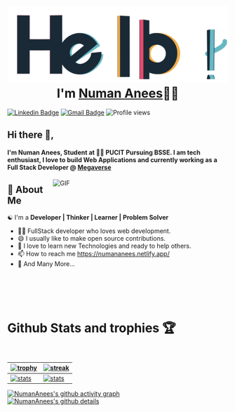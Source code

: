 <!-- <img src="https://github.com/NumanAnees/NumanAnees/blob/master/hello.gif" alt = "hello" width="40px" height="40px"> -->
<h1 align="center"> <img src="https://github.com/dheerajkotwani/dheerajkotwani/blob/master/hello.gif" alt="hello-gif"> <br >I'm <a href="https://www.linkedin.com/in/numananees/">Numan Anees</a>👨‍💻</h1>
<!-- # Numan Anees 👨‍💻 -->

[![Linkedin Badge](https://img.shields.io/badge/NumanAnees-30302f?style=flat&logo=linkedin)](https://www.linkedin.com/in/numananees/)
[![Gmail Badge](https://img.shields.io/badge/numananees44@gmail.com-30302f?style=flat&logo=Gmail&logoColor=white)](mailto:numananees44@gmail.com)
![Profile views](https://komarev.com/ghpvc/?username=NumanAnees&label=PROFILE+VIEWS&style=plastic&color=blue)


## Hi there 👋,           
#### I'm Numan Anees, Student at 👨‍💻 PUCIT Pursuing BSSE.  I am tech enthusiast, I love to build Web Applications and currently working as a Full Stack Developer @ <a href="https://megaverse.pk/">Megaverse</a>

<img align="right" alt="GIF" src="https://i.pinimg.com/originals/e4/26/70/e426702edf874b181aced1e2fa5c6cde.gif" width="400px" />

## 🧐 About Me
☯ I'm a **Developer | Thinker | Learner | Problem Solver**
- 👨‍💻 FullStack developer who loves web development.
- 😄 I usually like to make open source contributions.
- 🌱 I love to learn new Technologies and ready to help others.
- 📫 How to reach me https://numananees.netlify.app/
- 👯 And Many More...

<br><br>

<br>
<h1 align="left">Github Stats and trophies 🏆 </h1>
<br>

| [![trophy](https://github-readme-streak-stats.herokuapp.com/?user=NumanAnees&theme=blueberry)](https://github-readme-streak-stats.herokuapp.com/?user=NumanAnees) | [![streak](https://github-profile-trophy.vercel.app/?username=NumanAnees&theme=blueberry&no-bg=true&row=2&column=3&margin-w=15&margin-h=15)](https://github-profile-trophy.vercel.app/?username=NumanAnees) | 
------------ | -------------
[![stats](https://github-readme-stats.vercel.app/api/top-langs?username=NumanAnees&show_icons=true&locale=en&layout=compact&theme=blueberry)](https://github-readme-stats.vercel.app/api/top-langs?username=NumanAnees) | [![stats](https://github-readme-stats.vercel.app/api?username=NumanAnees&count_private=true&show_icons=true&locale=en&theme=blueberry)](https://github-readme-stats.vercel.app/api?username=NumanAnees&count_private=true)

[![NumanAnees's github activity graph](https://activity-graph.herokuapp.com/graph?username=NumanAnees&theme=react-dark&count_private=true&area=true&hide_border=true)](https://activity-graph.herokuapp.com/graph?username=NumanAnees&theme=react-dark&count_private=true)
<br>
[![NumanAnees's github details](https://github-profile-summary-cards.vercel.app/api/cards/profile-details?username=NumanAnees&theme=vue)](https://github-profile-summary-cards.vercel.app/api/cards/profile-details?username=NumanAnees&theme=vue)


